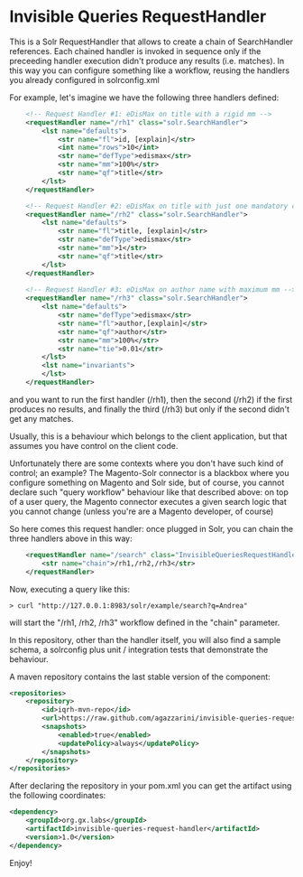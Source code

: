 # Invisible Queries RequestHandler
This is a Solr RequestHandler that allows to create a chain of SearchHandler references. 
Each chained handler is invoked in sequence only if the preceeding handler execution didn't produce any results (i.e. matches). 
In this way you can configure something like a workflow, reusing the handlers you already configured in solrconfig.xml

For example, let's imagine we have the following three handlers defined:

```xml
	<!-- Request Handler #1: eDisMax on title with a rigid mm -->
	<requestHandler name="/rh1" class="solr.SearchHandler">
		<lst name="defaults">
			<str name="fl">id, [explain]</str>
			<int name="rows">10</int>
			<str name="defType">edismax</str>
			<str name="mm">100%</str>
			<str name="qf">title</str>
		</lst>
	</requestHandler>

	<!-- Request Handler #2: eDisMax on title with just one mandatory clause -->
	<requestHandler name="/rh2" class="solr.SearchHandler">
		<lst name="defaults">
			<str name="fl">title, [explain]</str>
			<str name="defType">edismax</str>
			<str name="mm">1</str>
			<str name="qf">title</str>
		</lst>
	</requestHandler>
	
	<!-- Request Handler #3: eDisMax on author name with maximum mm -->
	<requestHandler name="/rh3" class="solr.SearchHandler">
		<lst name="defaults">
			<str name="defType">edismax</str>
			<str name="fl">author,[explain]</str>
			<str name="qf">author</str>
			<str name="mm">100%</str>
			<str name="tie">0.01</str>
		</lst>
		<lst name="invariants">
		</lst>
	</requestHandler>
```

and you want to run the first handler (/rh1), then the second (/rh2) if the first produces no results, and finally the third (/rh3) but only if the second didn't get any matches. 

Usually, this is a behaviour which belongs to the client application, but that assumes you have control on the client code. 

Unfortunately there are some contexts where you don't have such kind of control; an example? The Magento-Solr connector is a blackbox where you configure something on Magento and Solr side, but of course, you cannot declare such "query workflow" behaviour like that described above: on top of a user query, the Magento connector executes a given search logic that you cannot change (unless you're are a Magento developer, of course)

So here comes this request handler: once plugged in Solr, you can chain the three handlers above in this way: 

```xml
	<requestHandler name="/search" class="InvisibleQueriesRequestHandler">
		<str name="chain">/rh1,/rh2,/rh3</str>
	</requestHandler>
```

Now, executing a query like this: 

```
> curl "http://127.0.0.1:8983/solr/example/search?q=Andrea"
```

will start the "/rh1, /rh2, /rh3" workflow defined in the "chain" parameter.

In this repository, other than the handler itself, you will also find a sample schema, a solrconfig plus unit / integration tests that demonstrate the behaviour.  

A maven repository contains the last stable version of the component: 

```xml
<repositories>
    <repository>
        <id>iqrh-mvn-repo</id>
        <url>https://raw.github.com/agazzarini/invisible-queries-request-handler/maven-repository</url>
        <snapshots>
            <enabled>true</enabled>
            <updatePolicy>always</updatePolicy>
        </snapshots>
    </repository>
</repositories>
```

After declaring the repository in your pom.xml you can get the artifact using the following coordinates:

```xml
<dependency>
	<groupId>org.gx.labs</groupId>
	<artifactId>invisible-queries-request-handler</artifactId>
	<version>1.0</version>
</dependency>
```

Enjoy!
